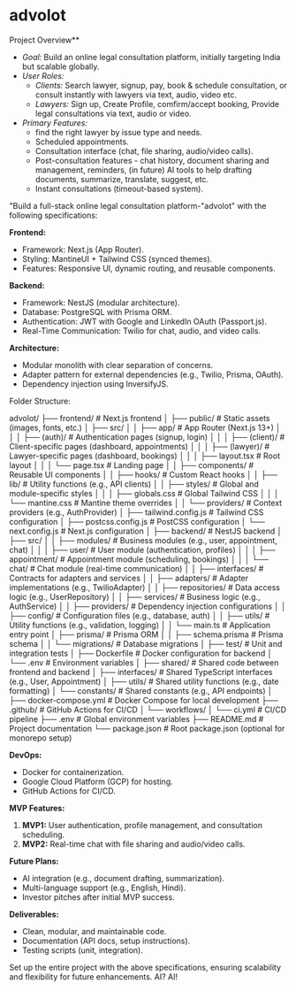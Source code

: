 # advolot
Project Overview**
- *Goal:* Build an online legal consultation platform, initially targeting India but scalable globally.
- *User Roles:*  
  - *Clients:* Search lawyer, signup, pay, book & schedule consultation, or consult instantly with lawyers via text, audio, video etc.
  - *Lawyers:* Sign up, Create Profile, comfirm/accept booking, Provide legal consultations via text, audio or video.
- *Primary Features:*
  - find the right lawyer by issue type and needs.
  - Scheduled appointments.  
  - Consultation interface (chat, file sharing, audio/video calls).  
  - Post-consultation features - chat history, document sharing and management, reminders, (in future) AI tools to help drafting documents, summarize, translate, suggest, etc.
  - Instant consultations (timeout-based system).

"Build a full-stack online legal consultation platform-"advolot" with the
following specifications:

**Frontend:**
- Framework: Next.js (App Router).
- Styling: MantineUI + Tailwind CSS (synced themes).
- Features: Responsive UI, dynamic routing, and reusable components.

**Backend:**
- Framework: NestJS (modular architecture).
- Database: PostgreSQL with Prisma ORM.
- Authentication: JWT with Google and LinkedIn OAuth (Passport.js).
- Real-Time Communication: Twilio for chat, audio, and video calls.

**Architecture:**
- Modular monolith with clear separation of concerns.
- Adapter pattern for external dependencies (e.g., Twilio, Prisma, OAuth).
- Dependency injection using InversifyJS.

Folder Structure:

advolot/
├── frontend/                  # Next.js frontend
│   ├── public/                # Static assets (images, fonts, etc.)
│   ├── src/
│   │   ├── app/               # App Router (Next.js 13+)
│   │   │   ├── (auth)/        # Authentication pages (signup, login)
│   │   │   ├── (client)/      # Client-specific pages (dashboard, appointments)
│   │   │   ├── (lawyer)/      # Lawyer-specific pages (dashboard, bookings)
│   │   │   ├── layout.tsx     # Root layout
│   │   │   └── page.tsx       # Landing page
│   │   ├── components/        # Reusable UI components
│   │   ├── hooks/             # Custom React hooks
│   │   ├── lib/               # Utility functions (e.g., API clients)
│   │   ├── styles/            # Global and module-specific styles
│   │   │   ├── globals.css    # Global Tailwind CSS
│   │   │   └── mantine.css    # Mantine theme overrides
│   │   └── providers/         # Context providers (e.g., AuthProvider)
│   ├── tailwind.config.js     # Tailwind CSS configuration
│   ├── postcss.config.js      # PostCSS configuration
│   └── next.config.js         # Next.js configuration
│
├── backend/                   # NestJS backend
│   ├── src/
│   │   ├── modules/           # Business modules (e.g., user, appointment, chat)
│   │   │   ├── user/          # User module (authentication, profiles)
│   │   │   ├── appointment/   # Appointment module (scheduling, bookings)
│   │   │   └── chat/          # Chat module (real-time communication)
│   │   ├── interfaces/        # Contracts for adapters and services
│   │   ├── adapters/          # Adapter implementations (e.g., TwilioAdapter)
│   │   ├── repositories/      # Data access logic (e.g., UserRepository)
│   │   ├── services/          # Business logic (e.g., AuthService)
│   │   ├── providers/         # Dependency injection configurations
│   │   ├── config/            # Configuration files (e.g., database, auth)
│   │   ├── utils/             # Utility functions (e.g., validation, logging)
│   │   └── main.ts            # Application entry point
│   ├── prisma/                # Prisma ORM
│   │   ├── schema.prisma      # Prisma schema
│   │   └── migrations/        # Database migrations
│   ├── test/                  # Unit and integration tests
│   ├── Dockerfile             # Docker configuration for backend
│   └── .env                   # Environment variables
│
├── shared/                    # Shared code between frontend and backend
│   ├── interfaces/            # Shared TypeScript interfaces (e.g., User, Appointment)
│   ├── utils/                 # Shared utility functions (e.g., date formatting)
│   └── constants/             # Shared constants (e.g., API endpoints)
│
├── docker-compose.yml         # Docker Compose for local development
├── .github/                   # GitHub Actions for CI/CD
│   └── workflows/
│       └── ci.yml             # CI/CD pipeline
├── .env                       # Global environment variables
├── README.md                  # Project documentation
└── package.json               # Root package.json (optional for monorepo setup)

**DevOps:**
- Docker for containerization.
- Google Cloud Platform (GCP) for hosting.
- GitHub Actions for CI/CD.

**MVP Features:**
1. **MVP1:** User authentication, profile management, and consultation
scheduling.
2. **MVP2:** Real-time chat with file sharing and audio/video calls.

**Future Plans:**
- AI integration (e.g., document drafting, summarization).
- Multi-language support (e.g., English, Hindi).
- Investor pitches after initial MVP success.

**Deliverables:**
- Clean, modular, and maintainable code.
- Documentation (API docs, setup instructions).
- Testing scripts (unit, integration).

Set up the entire project with the above specifications, ensuring
scalability and flexibility for future enhancements. AI? AI!